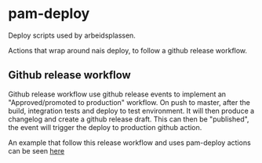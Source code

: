 # pam-deploy
Deploy scripts used by arbeidsplassen. 

Actions that wrap around nais deploy, to follow a github release workflow.

## Github release workflow
Github release workflow use github release events to implement an "Approved/promoted to production" 
workflow. On push to master, after the build, integration tests and deploy to test environment. It will then 
produce a changelog and create a github release draft. This can then be "published", the event will trigger 
the deploy to production github action.

An example that follow this release workflow and uses pam-deploy actions can be seen 
[here](https://github.com/navikt/pam-import-api/.github/workflows)



